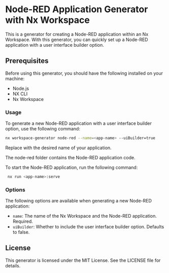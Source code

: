 # Node-RED Application Generator with Nx Workspace

This is a generator for creating a Node-RED application within an Nx Workspace. With this generator, you can quickly set up a Node-RED application with a user interface builder option.

## Prerequisites

Before using this generator, you should have the following installed on your machine:

- Node.js
- NX CLI
- Nx Workspace

### Usage

To generate a new Node-RED application with a user interface builder option, use the following command:

```bash
nx workspace-generator node-red --name=<app-name> --uiBuilder=true
```

Replace <app-name> with the desired name of your application.

The node-red folder contains the Node-RED application code.

To start the Node-RED application, run the following command:

```bash
 nx run <app-name>:serve
```

### Options

The following options are available when generating a new Node-RED application:

- `name`: The name of the Nx Workspace and the Node-RED application. Required.
- `uiBuilder`: Whether to include the user interface builder option. Defaults to false.

## License

This generator is licensed under the MIT License. See the LICENSE file for details.
